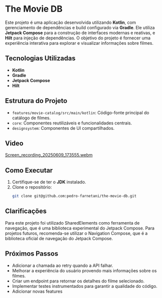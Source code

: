 # The Movie DB

Este projeto é uma aplicação desenvolvida utilizando **Kotlin**, com gerenciamento de dependências e build configurado via **Gradle**.
Ele utiliza **Jetpack Compose** para a construção de interfaces modernas e reativas, e **Hilt** para injeção de dependências.
O objetivo do projeto é fornecer uma experiência interativa para explorar e visualizar informações sobre filmes.

## Tecnologias Utilizadas

- **Kotlin**
- **Gradle**
- **Jetpack Compose**
- **Hilt**

## Estrutura do Projeto

- `features/movie-catalog/src/main/kotlin`: Código-fonte principal do catálogo de filmes.
- `core`: Componentes reutilizáveis e funcionalidades centrais.
- `designsystem`: Componentes de UI compartilhados.

## Video
[Screen_recording_20250609_173555.webm](https://github.com/user-attachments/assets/2d5c9516-f229-49fc-b1be-8a1c266f5f4f)

## Como Executar

1. Certifique-se de ter o **JDK** instalado.
2. Clone o repositório:
   ```bash
   git clone git@github.com:pedro-farnetani/the-movie-db.git
   

## Clarificações

Para este projeto foi utilizado SharedElements como ferramenta de navegação, que é uma biblioteca experimental do Jetpack Compose.
Para projetos futuros, recomenda-se utilizar o Navigation Compose, que é a biblioteca oficial de navegação do Jetpack Compose.

## Próximos Passos

- Adicionar a chamada ao retry quando a API falhar.
- Melhorar a experiência do usuário provendo mais informações sobre os filmes.
- Criar um endpoint para retornar os detalhes do filme selecionado.
- Implementar testes instrumentados para garantir a qualidade do código.
- Adicionar novas features
